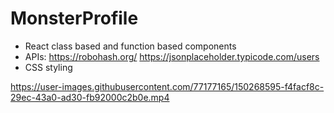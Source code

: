 # MonsterProfile

- React class based and function based components
- APIs: https://robohash.org/   https://jsonplaceholder.typicode.com/users
- CSS styling





https://user-images.githubusercontent.com/77177165/150268595-f4facf8c-29ec-43a0-ad30-fb92000c2b0e.mp4

